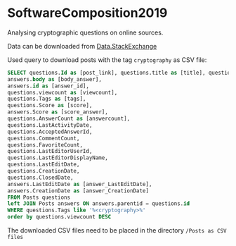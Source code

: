 # SoftwareComposition2019
Analysing cryptographic questions on online sources.

Data can be downloaded from [Data.StackExchange](https://data.stackexchange.com/stackoverflow/query/new)

Used query to download posts with the tag `cryptography` as CSV file:

```sql
SELECT questions.Id as [post_link], questions.title as [title], questions.body as [body_question],
answers.body as [body_answer],
answers.id as [answer_id],
questions.viewcount as [viewcount],
questions.Tags as [tags],
questions.Score as [score],
answers.Score as [score_answer],
questions.AnswerCount as [answercount],
questions.LastActivityDate,
questions.AcceptedAnswerId,
questions.CommentCount,
questions.FavoriteCount,
questions.LastEditorUserId,
questions.LastEditorDisplayName,
questions.LastEditDate,
questions.CreationDate,
questions.ClosedDate,
answers.LastEditDate as [answer_LastEditDate],
answers.CreationDate as [answer_CreationDate]
FROM Posts questions
left JOIN Posts answers ON answers.parentid = questions.id
WHERE questions.Tags like '%<cryptography>%'
order by questions.viewcount DESC
```

The downloaded CSV files need to be placed in the directory `/Posts as CSV files`
